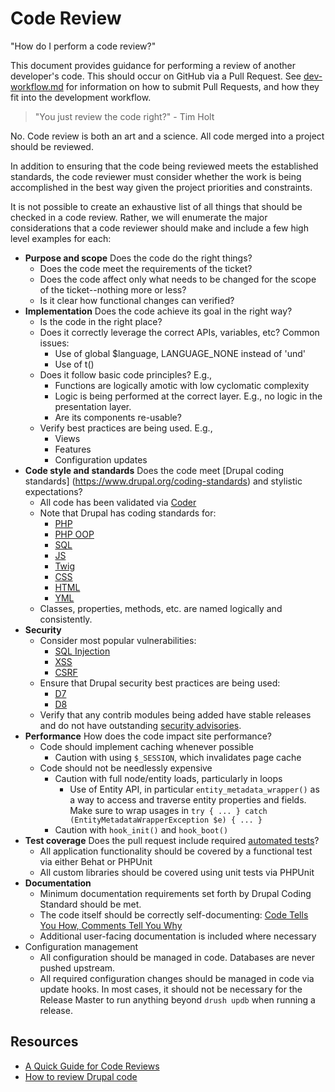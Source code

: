 # Code Review

"How do I perform a code review?"

This document provides guidance for performing a review of another developer's code. This should occur on GitHub via a Pull Request. See [dev-workflow.md](dev-workflow.md) for information on how to submit Pull Requests, and how they fit into the development workflow.

> "You just review the code right?" - Tim Holt

No. Code review is both an art and a science. All code merged into a project should be reviewed.

In addition to ensuring that the code being reviewed meets the established standards, the code reviewer must consider whether the work is being accomplished in the best way given the project priorities and constraints.

It is not possible to create an exhaustive list of all things that should be checked in a code review. Rather, we will enumerate the major considerations that a code reviewer should make and include a few high level examples for each:

* __Purpose and scope__ Does the code do the right things?
    * Does the code meet the requirements of the ticket?
    * Does the code affect only what needs to be changed for the
      scope of the ticket--nothing more or less?
    * Is it clear how functional changes can verified?
* __Implementation__ Does the code achieve its goal in the right way?
    * Is the code in the right place?
    * Does it correctly leverage the correct APIs, variables, etc? Common issues:
        * Use of global $language, LANGUAGE_NONE instead of 'und'
        * Use of t()
    * Does it follow basic code principles? E.g.,
        * Functions are logically amotic with low cyclomatic complexity
        * Logic is being performed at the correct layer. E.g., no logic in the presentation layer.
        * Are its components re-usable?
    * Verify best practices are being used. E.g.,
        * Views
        * Features
        * Configuration updates
* __Code style and standards__ Does the code meet [Drupal coding standards]
  (https://www.drupal.org/coding-standards) and stylistic expectations?
    * All code has been validated via [Coder](https://www.drupal.org/project/coder)
    * Note that Drupal has coding standards for:
        * [PHP](https://www.drupal.org/coding-standards)
        * [PHP OOP](https://www.drupal.org/node/608152)
        * [SQL](https://www.drupal.org/node/2497)
        * [JS](https://www.drupal.org/node/172169)
        * [Twig](https://www.drupal.org/node/1823416)
        * [CSS](https://www.drupal.org/coding-standards/css)
        * [HTML](https://groups.drupal.org/node/6355)
        * [YML](https://www.drupal.org/coding-standards/config)
    * Classes, properties, methods, etc. are named logically and consistently.
* __Security__
    * Consider most popular vulnerabilities:
       * [SQL Injection](https://www.drupal.org/node/101495)
       * [XSS](https://docs.acquia.com/articles/introduction-cross-site-scripting-xss-and-drupal)
       * [CSRF](https://www.drupal.org/node/178896)
    * Ensure that Drupal security best practices are being used:
       * [D7](https://drupal.org/writing-secure-code)
       * [D8](https://www.drupal.org/node/2489544)
    * Verify that any contrib modules being added have stable releases and do not have outstanding [security advisories](https://www.drupal.org/security/contrib).
* __Performance__ How does the code impact site performance?
    * Code should implement caching whenever possible
        * Caution with using `$_SESSION`, which invalidates page cache
    * Code should not be needlessly expensive
        * Caution with full node/entity loads, particularly in loops
            * Use of Entity API, in particular `entity_metadata_wrapper()` as a way to
              access and traverse entity properties and fields. Make sure to wrap usages
              in `try { ... } catch (EntityMetadataWrapperException $e) { ... }`
        * Caution with `hook_init()` and `hook_boot()`
* __Test coverage__ Does the pull request include required [automated tests](readme/testing.md)?
    * All application functionality should be covered by a functional test via either Behat or PHPUnit
    * All custom libraries should be covered using unit tests via PHPUnit
* __Documentation__
    * Minimum documentation requirements set forth by Drupal Coding Standard should be met.
    * The code itself should be correctly self-documenting: [Code Tells You How, Comments Tell You Why](http://blog.codinghorror.com/code-tells-you-how-comments-tell-you-why/)
    * Additional user-facing documentation is included where necessary
* Configuration management
    * All configuration should be managed in code. Databases are never pushed upstream.
    * All required configuration changes should be managed in code via update hooks. In most cases, it should not be necessary for the Release Master to run anything beyond `drush updb` when running a release.

## Resources

* [A Quick Guide for Code Reviews](https://www.lullabot.com/articles/a-quick-guide-for-code-reviews)
* [How to review Drupal code](http://colans.net/blog/how-review-drupal-code)
